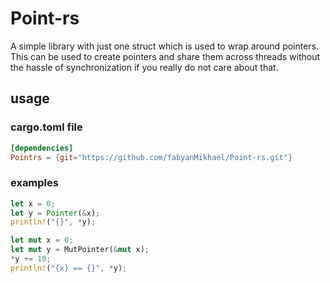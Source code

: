 # Point-rs
A simple library with just one struct which is used to wrap around pointers. This can be used to create pointers and share them across threads without the hassle of synchronization if you really do not care about that.

## usage

### cargo.toml file
```toml
[dependencies]
Pointrs = {git="https://github.com/fabyanMikhael/Point-rs.git"}
```

### examples

```rs
let x = 0;
let y = Pointer(&x);
println!("{}", *y);
```

```rs
let mut x = 0;
let mut y = MutPointer(&mut x);
*y += 10;
println!("{x} == {}", *y);
```
